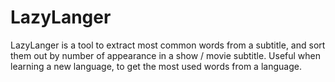 # LazyLanger
LazyLanger is a tool to extract most common words from a subtitle, and sort them out by number of appearance in a show / movie subtitle. Useful when learning a new language, to get the most used words from a language.
